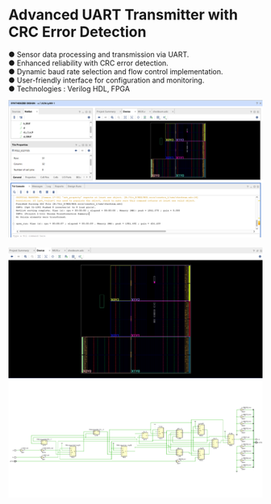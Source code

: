 # Advanced UART Transmitter with CRC Error Detection
● Sensor data processing and transmission via UART. <br>
● Enhanced reliability with CRC error detection. <br>
● Dynamic baud rate selection and flow control implementation.  <br>
● User-friendly interface for configuration and monitoring. <br>
● Technologies : Verilog HDL, FPGA

<div align="center">
  <img src="ab.png">
</div>

<br>

<div align="center">
  <img src="ac.png">
</div>

<div align="center">
  <img src="Schm.png">
</div>

